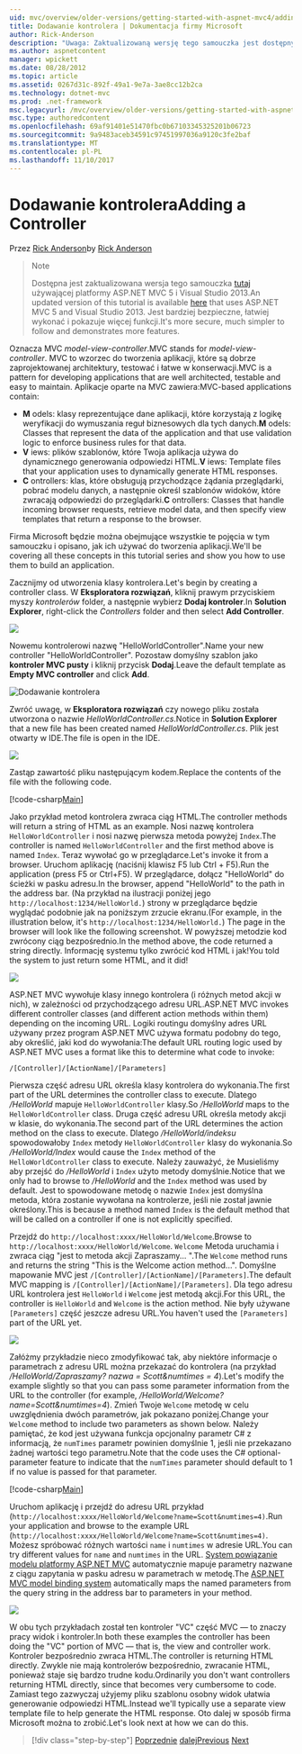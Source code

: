 ```yaml
---
uid: mvc/overview/older-versions/getting-started-with-aspnet-mvc4/adding-a-controller
title: Dodawanie kontrolera | Dokumentacja firmy Microsoft
author: Rick-Anderson
description: "Uwaga: Zaktualizowaną wersję tego samouczka jest dostępnych tutaj używającej platformy ASP.NET MVC 5 i Visual Studio 2013. Jest bardziej bezpieczne, znacznie prostsza do wykonania i demonstracją..."
ms.author: aspnetcontent
manager: wpickett
ms.date: 08/28/2012
ms.topic: article
ms.assetid: 0267d31c-892f-49a1-9e7a-3ae8cc12b2ca
ms.technology: dotnet-mvc
ms.prod: .net-framework
msc.legacyurl: /mvc/overview/older-versions/getting-started-with-aspnet-mvc4/adding-a-controller
msc.type: authoredcontent
ms.openlocfilehash: 69af91401e51470fbc0b67103345325201b06723
ms.sourcegitcommit: 9a9483aceb34591c97451997036a9120c3fe2baf
ms.translationtype: MT
ms.contentlocale: pl-PL
ms.lasthandoff: 11/10/2017
---
```

<a name="adding-a-controller"></a><span data-ttu-id="ed4d2-104">Dodawanie kontrolera</span><span class="sxs-lookup"><span data-stu-id="ed4d2-104">Adding a Controller</span></span>
====================
<span data-ttu-id="ed4d2-105">Przez [Rick Anderson](https://github.com/Rick-Anderson)</span><span class="sxs-lookup"><span data-stu-id="ed4d2-105">by [Rick Anderson](https://github.com/Rick-Anderson)</span></span>

> > [!NOTE]
> > <span data-ttu-id="ed4d2-106">Dostępna jest zaktualizowana wersja tego samouczka [tutaj](../../getting-started/introduction/getting-started.md) używającej platformy ASP.NET MVC 5 i Visual Studio 2013.</span><span class="sxs-lookup"><span data-stu-id="ed4d2-106">An updated version of this tutorial is available [here](../../getting-started/introduction/getting-started.md) that uses ASP.NET MVC 5 and Visual Studio 2013.</span></span> <span data-ttu-id="ed4d2-107">Jest bardziej bezpieczne, łatwiej wykonać i pokazuje więcej funkcji.</span><span class="sxs-lookup"><span data-stu-id="ed4d2-107">It's more secure, much simpler to follow and demonstrates more features.</span></span>


<span data-ttu-id="ed4d2-108">Oznacza MVC *model-view-controller*.</span><span class="sxs-lookup"><span data-stu-id="ed4d2-108">MVC stands for *model-view-controller*.</span></span> <span data-ttu-id="ed4d2-109">MVC to wzorzec do tworzenia aplikacji, które są dobrze zaprojektowanej architektury, testować i łatwe w konserwacji.</span><span class="sxs-lookup"><span data-stu-id="ed4d2-109">MVC is a pattern for developing applications that are well architected, testable and easy to maintain.</span></span> <span data-ttu-id="ed4d2-110">Aplikacje oparte na MVC zawiera:</span><span class="sxs-lookup"><span data-stu-id="ed4d2-110">MVC-based applications contain:</span></span>

- <span data-ttu-id="ed4d2-111">**M** odels: klasy reprezentujące dane aplikacji, które korzystają z logikę weryfikacji do wymuszania reguł biznesowych dla tych danych.</span><span class="sxs-lookup"><span data-stu-id="ed4d2-111">**M** odels: Classes that represent the data of the application and that use validation logic to enforce business rules for that data.</span></span>
- <span data-ttu-id="ed4d2-112">**V** iews: plików szablonów, które Twoja aplikacja używa do dynamicznego generowania odpowiedzi HTML.</span><span class="sxs-lookup"><span data-stu-id="ed4d2-112">**V** iews: Template files that your application uses to dynamically generate HTML responses.</span></span>
- <span data-ttu-id="ed4d2-113">**C** ontrollers: klas, które obsługują przychodzące żądania przeglądarki, pobrać modelu danych, a następnie określ szablonów widoków, które zwracają odpowiedzi do przeglądarki.</span><span class="sxs-lookup"><span data-stu-id="ed4d2-113">**C** ontrollers: Classes that handle incoming browser requests, retrieve model data, and then specify view templates that return a response to the browser.</span></span>

<span data-ttu-id="ed4d2-114">Firma Microsoft będzie można obejmujące wszystkie te pojęcia w tym samouczku i opisano, jak ich używać do tworzenia aplikacji.</span><span class="sxs-lookup"><span data-stu-id="ed4d2-114">We'll be covering all these concepts in this tutorial series and show you how to use them to build an application.</span></span>

<span data-ttu-id="ed4d2-115">Zacznijmy od utworzenia klasy kontrolera.</span><span class="sxs-lookup"><span data-stu-id="ed4d2-115">Let's begin by creating a controller class.</span></span> <span data-ttu-id="ed4d2-116">W **Eksploratora rozwiązań**, kliknij prawym przyciskiem myszy *kontrolerów* folder, a następnie wybierz **Dodaj kontroler**.</span><span class="sxs-lookup"><span data-stu-id="ed4d2-116">In **Solution Explorer**, right-click the *Controllers* folder and then select **Add Controller**.</span></span>

![](adding-a-controller/_static/image1.png)

<span data-ttu-id="ed4d2-117">Nowemu kontrolerowi nazwę &quot;HelloWorldController&quot;.</span><span class="sxs-lookup"><span data-stu-id="ed4d2-117">Name your new controller &quot;HelloWorldController&quot;.</span></span> <span data-ttu-id="ed4d2-118">Pozostaw domyślny szablon jako **kontroler MVC pusty** i kliknij przycisk **Dodaj**.</span><span class="sxs-lookup"><span data-stu-id="ed4d2-118">Leave the default template as **Empty MVC controller** and click **Add**.</span></span>

![Dodawanie kontrolera](adding-a-controller/_static/image2.png)

<span data-ttu-id="ed4d2-120">Zwróć uwagę, w **Eksploratora rozwiązań** czy nowego pliku została utworzona o nazwie *HelloWorldController.cs*.</span><span class="sxs-lookup"><span data-stu-id="ed4d2-120">Notice in **Solution Explorer** that a new file has been created named *HelloWorldController.cs*.</span></span> <span data-ttu-id="ed4d2-121">Plik jest otwarty w IDE.</span><span class="sxs-lookup"><span data-stu-id="ed4d2-121">The file is open in the IDE.</span></span>

![](adding-a-controller/_static/image3.png)

<span data-ttu-id="ed4d2-122">Zastąp zawartość pliku następującym kodem.</span><span class="sxs-lookup"><span data-stu-id="ed4d2-122">Replace the contents of the file with the following code.</span></span>

[!code-csharp[Main](adding-a-controller/samples/sample1.cs)]

<span data-ttu-id="ed4d2-123">Jako przykład metod kontrolera zwraca ciąg HTML.</span><span class="sxs-lookup"><span data-stu-id="ed4d2-123">The controller methods will return a string of HTML as an example.</span></span> <span data-ttu-id="ed4d2-124">Nosi nazwę kontrolera `HelloWorldController` i nosi nazwę pierwsza metoda powyżej `Index`.</span><span class="sxs-lookup"><span data-stu-id="ed4d2-124">The controller is named `HelloWorldController` and the first method above is named `Index`.</span></span> <span data-ttu-id="ed4d2-125">Teraz wywołać go w przeglądarce.</span><span class="sxs-lookup"><span data-stu-id="ed4d2-125">Let's invoke it from a browser.</span></span> <span data-ttu-id="ed4d2-126">Uruchom aplikację (naciśnij klawisz F5 lub Ctrl + F5).</span><span class="sxs-lookup"><span data-stu-id="ed4d2-126">Run the application (press F5 or Ctrl+F5).</span></span> <span data-ttu-id="ed4d2-127">W przeglądarce, dołącz &quot;HelloWorld&quot; do ścieżki w pasku adresu.</span><span class="sxs-lookup"><span data-stu-id="ed4d2-127">In the browser, append &quot;HelloWorld&quot; to the path in the address bar.</span></span> <span data-ttu-id="ed4d2-128">(Na przykład na ilustracji poniżej jego `http://localhost:1234/HelloWorld.`) strony w przeglądarce będzie wyglądać podobnie jak na poniższym zrzucie ekranu.</span><span class="sxs-lookup"><span data-stu-id="ed4d2-128">(For example, in the illustration below, it's `http://localhost:1234/HelloWorld.`) The page in the browser will look like the following screenshot.</span></span> <span data-ttu-id="ed4d2-129">W powyższej metodzie kod zwrócony ciąg bezpośrednio.</span><span class="sxs-lookup"><span data-stu-id="ed4d2-129">In the method above, the code returned a string directly.</span></span> <span data-ttu-id="ed4d2-130">Informację systemu tylko zwrócić kod HTML i jak!</span><span class="sxs-lookup"><span data-stu-id="ed4d2-130">You told the system to just return some HTML, and it did!</span></span>

![](adding-a-controller/_static/image4.png)

<span data-ttu-id="ed4d2-131">ASP.NET MVC wywołuje klasy innego kontrolera (i różnych metod akcji w nich), w zależności od przychodzącego adresu URL.</span><span class="sxs-lookup"><span data-stu-id="ed4d2-131">ASP.NET MVC invokes different controller classes (and different action methods within them) depending on the incoming URL.</span></span> <span data-ttu-id="ed4d2-132">Logiki routingu domyślny adres URL używany przez program ASP.NET MVC używa formatu podobny do tego, aby określić, jaki kod do wywołania:</span><span class="sxs-lookup"><span data-stu-id="ed4d2-132">The default URL routing logic used by ASP.NET MVC uses a format like this to determine what code to invoke:</span></span>

`/[Controller]/[ActionName]/[Parameters]`

<span data-ttu-id="ed4d2-133">Pierwsza część adresu URL określa klasy kontrolera do wykonania.</span><span class="sxs-lookup"><span data-stu-id="ed4d2-133">The first part of the URL determines the controller class to execute.</span></span> <span data-ttu-id="ed4d2-134">Dlatego */HelloWorld* mapuje `HelloWorldController` klasy.</span><span class="sxs-lookup"><span data-stu-id="ed4d2-134">So */HelloWorld* maps to the `HelloWorldController` class.</span></span> <span data-ttu-id="ed4d2-135">Druga część adresu URL określa metody akcji w klasie, do wykonania.</span><span class="sxs-lookup"><span data-stu-id="ed4d2-135">The second part of the URL determines the action method on the class to execute.</span></span> <span data-ttu-id="ed4d2-136">Dlatego */HelloWorld/indeksu* spowodowałoby `Index` metody `HelloWorldController` klasy do wykonania.</span><span class="sxs-lookup"><span data-stu-id="ed4d2-136">So */HelloWorld/Index* would cause the `Index` method of the `HelloWorldController` class to execute.</span></span> <span data-ttu-id="ed4d2-137">Należy zauważyć, że Musieliśmy aby przejść do */HelloWorld* i `Index` użyto metody domyślnie.</span><span class="sxs-lookup"><span data-stu-id="ed4d2-137">Notice that we only had to browse to */HelloWorld* and the `Index` method was used by default.</span></span> <span data-ttu-id="ed4d2-138">Jest to spowodowane metodę o nazwie `Index` jest domyślna metoda, która zostanie wywołana na kontrolerze, jeśli nie został jawnie określony.</span><span class="sxs-lookup"><span data-stu-id="ed4d2-138">This is because a method named `Index` is the default method that will be called on a controller if one is not explicitly specified.</span></span>

<span data-ttu-id="ed4d2-139">Przejdź do `http://localhost:xxxx/HelloWorld/Welcome`.</span><span class="sxs-lookup"><span data-stu-id="ed4d2-139">Browse to `http://localhost:xxxx/HelloWorld/Welcome`.</span></span> <span data-ttu-id="ed4d2-140">`Welcome` Metoda uruchamia i zwraca ciąg &quot;jest to metoda akcji Zapraszamy... &quot;.</span><span class="sxs-lookup"><span data-stu-id="ed4d2-140">The `Welcome` method runs and returns the string &quot;This is the Welcome action method...&quot;.</span></span> <span data-ttu-id="ed4d2-141">Domyślne mapowanie MVC jest `/[Controller]/[ActionName]/[Parameters]`.</span><span class="sxs-lookup"><span data-stu-id="ed4d2-141">The default MVC mapping is `/[Controller]/[ActionName]/[Parameters]`.</span></span> <span data-ttu-id="ed4d2-142">Dla tego adresu URL kontrolera jest `HelloWorld` i `Welcome` jest metodą akcji.</span><span class="sxs-lookup"><span data-stu-id="ed4d2-142">For this URL, the controller is `HelloWorld` and `Welcome` is the action method.</span></span> <span data-ttu-id="ed4d2-143">Nie były używane `[Parameters]` część jeszcze adresu URL.</span><span class="sxs-lookup"><span data-stu-id="ed4d2-143">You haven't used the `[Parameters]` part of the URL yet.</span></span>

![](adding-a-controller/_static/image5.png)

<span data-ttu-id="ed4d2-144">Załóżmy przykładzie nieco zmodyfikować tak, aby niektóre informacje o parametrach z adresu URL można przekazać do kontrolera (na przykład */HelloWorld/Zapraszamy? nazwa = Scott&amp;numtimes = 4*).</span><span class="sxs-lookup"><span data-stu-id="ed4d2-144">Let's modify the example slightly so that you can pass some parameter information from the URL to the controller (for example, */HelloWorld/Welcome?name=Scott&amp;numtimes=4*).</span></span> <span data-ttu-id="ed4d2-145">Zmień Twoje `Welcome` metodę w celu uwzględnienia dwóch parametrów, jak pokazano poniżej.</span><span class="sxs-lookup"><span data-stu-id="ed4d2-145">Change your `Welcome` method to include two parameters as shown below.</span></span> <span data-ttu-id="ed4d2-146">Należy pamiętać, że kod jest używana funkcja opcjonalny parametr C# z informacją, że `numTimes` parametr powinien domyślnie 1, jeśli nie przekazano żadnej wartości tego parametru.</span><span class="sxs-lookup"><span data-stu-id="ed4d2-146">Note that the code uses the C# optional-parameter feature to indicate that the `numTimes` parameter should default to 1 if no value is passed for that parameter.</span></span>

[!code-csharp[Main](adding-a-controller/samples/sample2.cs)]

<span data-ttu-id="ed4d2-147">Uruchom aplikację i przejdź do adresu URL przykład (`http://localhost:xxxx/HelloWorld/Welcome?name=Scott&numtimes=4)`.</span><span class="sxs-lookup"><span data-stu-id="ed4d2-147">Run your application and browse to the example URL (`http://localhost:xxxx/HelloWorld/Welcome?name=Scott&numtimes=4)`.</span></span> <span data-ttu-id="ed4d2-148">Możesz spróbować różnych wartości `name` i `numtimes` w adresie URL.</span><span class="sxs-lookup"><span data-stu-id="ed4d2-148">You can try different values for `name` and `numtimes` in the URL.</span></span> <span data-ttu-id="ed4d2-149">[System powiązanie modelu platformy ASP.NET MVC](http://odetocode.com/Blogs/scott/archive/2009/04/27/6-tips-for-asp-net-mvc-model-binding.aspx) automatycznie mapuje parametry nazwane z ciągu zapytania w pasku adresu w parametrach w metodę.</span><span class="sxs-lookup"><span data-stu-id="ed4d2-149">The [ASP.NET MVC model binding system](http://odetocode.com/Blogs/scott/archive/2009/04/27/6-tips-for-asp-net-mvc-model-binding.aspx) automatically maps the named parameters from the query string in the address bar to parameters in your method.</span></span>

![](adding-a-controller/_static/image6.png)

<span data-ttu-id="ed4d2-150">W obu tych przykładach został ten kontroler &quot;VC&quot; część MVC — to znaczy pracy widok i kontroler.</span><span class="sxs-lookup"><span data-stu-id="ed4d2-150">In both these examples the controller has been doing the &quot;VC&quot; portion of MVC — that is, the view and controller work.</span></span> <span data-ttu-id="ed4d2-151">Kontroler bezpośrednio zwraca HTML.</span><span class="sxs-lookup"><span data-stu-id="ed4d2-151">The controller is returning HTML directly.</span></span> <span data-ttu-id="ed4d2-152">Zwykle nie mają kontrolerów bezpośrednio, zwracanie HTML, ponieważ staje się bardzo trudne kodu.</span><span class="sxs-lookup"><span data-stu-id="ed4d2-152">Ordinarily you don't want controllers returning HTML directly, since that becomes very cumbersome to code.</span></span> <span data-ttu-id="ed4d2-153">Zamiast tego zazwyczaj użyjemy pliku szablonu osobny widok ułatwia generowanie odpowiedzi HTML.</span><span class="sxs-lookup"><span data-stu-id="ed4d2-153">Instead we'll typically use a separate view template file to help generate the HTML response.</span></span> <span data-ttu-id="ed4d2-154">Oto dalej w sposób firma Microsoft można to zrobić.</span><span class="sxs-lookup"><span data-stu-id="ed4d2-154">Let's look next at how we can do this.</span></span>

>[!div class="step-by-step"]
<span data-ttu-id="ed4d2-155">[Poprzednie](intro-to-aspnet-mvc-4.md)
[dalej](adding-a-view.md)</span><span class="sxs-lookup"><span data-stu-id="ed4d2-155">[Previous](intro-to-aspnet-mvc-4.md)
[Next](adding-a-view.md)</span></span>
